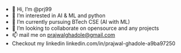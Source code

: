 - 👋 Hi, I’m @prj99
- 👀 I’m interested in AI & ML and python
- 🌱 I’m currently pursuing BTech CSE (AI with ML)
- 💞️ I’m looking to collaborate on opensource and any projects
- 📫 mail me on prajwalghadole@gmail.com
- Checkout my linkedin linkedin.com/in/prajwal-ghadole-a9ba97250
<!---
prj99/prj99 is a ✨ special ✨ repository because its `README.md` (this file) appears on your GitHub profile.
You can click the Preview link to take a look at your changes.
--->
